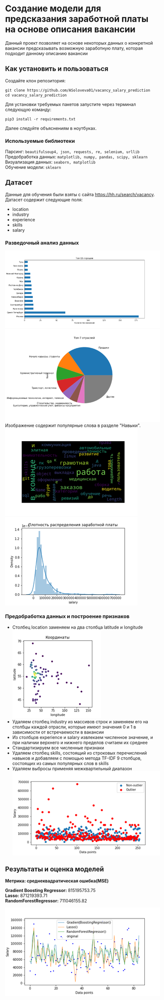 # Создание модели для предсказания заработной платы на основе описания вакансии
Данный проект позволяет на основе некоторых данных о конкретной вакансии предсказывать возможную заработную плату, которая подходит данному описанию вакансии
## Как установить и пользоваться
Создайте клон репозитория:  
```
git clone https://github.com/ASoloveva01/vacancy_salary_prediction
cd vacancy_salary_prediction
```
Для установки требуемых пакетов запустите через терминал следующую команду:  
```
pip3 install -r requirements.txt
```  
Далее следуйте объяснениям в ноутбуках. 
### Используемые библиотеки
Парсинг: ```beautifulsoup4, json, requests, re, selenium, urllib```  
Предобработка данных: ```matplotlib, numpy, pandas, scipy, sklearn```  
Визуализация данных: ```seaborn, matplotlib```  
Обучение модели: ```sklearn```  
## Датасет
Данные для обучения были взяты с сайта https://hh.ru/search/vacancy.  
Датасет содержит следующие поля:
- location
- industry
- experience
- skills
- salary
### Разведочный анализ данных
![Иллюстрация к проекту](https://github.com/ASoloveva01/vacancy_salary_prediction/blob/main/images/top15locations.png)
![Иллюстрация к проекту](https://github.com/ASoloveva01/vacancy_salary_prediction/blob/main/images/top7industries.png)  
Изображение содержит популярные слова в разделе "Навыки".  
![Иллюстрация к проекту](https://github.com/ASoloveva01/vacancy_salary_prediction/blob/main/images/skills_cloud.png)  
![Иллюстрация к проекту](https://github.com/ASoloveva01/vacancy_salary_prediction/blob/main/images/salary_dist.png)  
### Предобработка данных и построение признаков
- Столбец location заменяем на два столбца latitude и longitude  
 ![Иллюстрация к проекту](https://github.com/ASoloveva01/vacancy_salary_prediction/blob/main/images/coords.png)  
- Удаляем столбец industry из массивов строк и заменяем его на столбцы каждой отрасли, которые имеют значения 0 и 1 в зависимости от встречаемости в вакансии
- Из столбцов experience и salary извлекаем численное значение, и при наличии верхнего и нижнего пределов считаем их среднее
- Стандартизируем все численные признаки
- Удаляем столбец skills, состоящий из строковых перечислений навыков и добавляем с помощью метода TF-IDF 9 столбцов, состоящих из самых популярных слов в skills
- Удаляем выбросы применяя межквартильный диапазон
 ![Иллюстрация к проекту](https://github.com/ASoloveva01/vacancy_salary_prediction/blob/main/images/outliers.png)  
## Результаты и оценка моделей
**Метрика: среднеквадратическая ошибка(MSE)** 
  
**Gradient Boosting Regressor:** 815195753.75  
**Lasso:** 871219393.71  
**RandomForestRegressor:** 711046155.82  
  
![Иллюстрация к проекту](https://github.com/ASoloveva01/vacancy_salary_prediction/blob/main/images/model_graphs.png)
